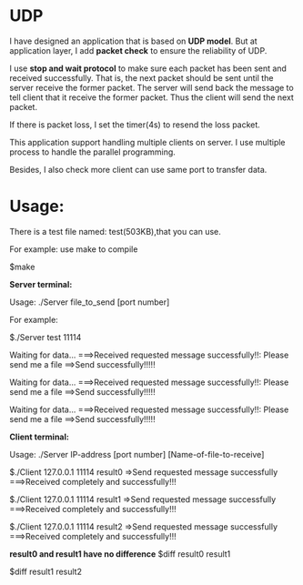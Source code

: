 # UDP

I have designed an application that is based on **UDP model**. But at application layer, I add **packet check** to ensure the reliability of UDP. 

I use **stop and wait protocol** to make sure each packet has been sent and received successfully. That is, the next packet should be sent until the server receive the former packet. The server will send back the message to tell client that it receive the former packet. Thus the client will send the next packet.

If there is packet loss, I set the timer(4s) to resend the loss packet.

This application support handling multiple clients on server. I use multiple process to handle the parallel programming. 

Besides, I also check more client can use same port to transfer data.

# Usage: 

There is a test file named: test(503KB),that you can use.

For example:
use make to compile

$make

**Server terminal:**

Usage: ./Server file_to_send [port number]

For example:

$./Server test 11114

Waiting for data...
===>Received requested message successfully!!: Please send me a file
==>Send successfully!!!!!

Waiting for data...
===>Received requested message successfully!!: Please send me a file
==>Send successfully!!!!!

Waiting for data...
===>Received requested message successfully!!: Please send me a file
==>Send successfully!!!!!

**Client terminal:**

Usage: ./Server IP-address [port number] [Name-of-file-to-receive]


$./Client 127.0.0.1 11114 result0
=>Send requested message  successfully
===>Received completely and successfully!!!

$./Client 127.0.0.1 11114 result1
=>Send requested message  successfully
===>Received completely and successfully!!!

$./Client 127.0.0.1 11114 result2
=>Send requested message  successfully
===>Received completely and successfully!!!

**result0 and result1 have no difference**
$diff result0 result1

$diff result1 result2


